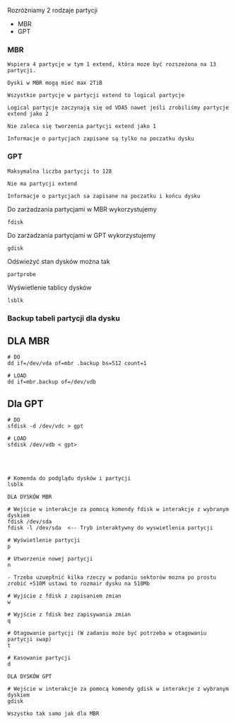Rozróżniamy 2 rodzaje partycji

- MBR
- GPT

### MBR
```
Wspiera 4 partycje w tym 1 extend, która moze być rozszeżona na 13 partycji.

Dyski w MBR mogą mieć max 2TiB

Wszystkie partycje w partycji extend to logical partycje

Logical partycje zaczynają się od VDA5 nawet jeśli zrobiliśmy partycje extend jako 2

Nie zaleca się tworzenia partycji extend jako 1

Informacje o partycjach zapisane są tylko na poczatku dysku
```

### GPT

```
Maksymalna liczba partycji to 128

Nie ma partycji extend

Informacje o partycjach sa zapisane na poczatku i końcu dysku
```

Do zarżadzania partycjami w MBR wykorzystujemy 
```
fdisk
```
Do zarżadzania partycjami w GPT wykorzystujemy 
```
gdisk
```

Odświeżyć stan dysków można tak
```
partprobe
```
Wyświetlenie tablicy dysków
```
lsblk
```

### Backup tabeli partycji dla dysku
## DLA MBR

```
# DO
dd if=/dev/vda of=mbr .backup bs=512 count=1

# LOAD
dd if=mbr.backup of=/dev/vdb
```

## Dla GPT

```
# DO
sfdisk -d /dev/vdc > gpt

# LOAD
sfdisk /dev/vdb < gpt>
```
<br>
<br>

```
# Komenda do podglądu dysków i partycji
lsblk 

DLA DYSKÓW MBR

# Wejście w interakcje za pomocą komendy fdisk w interakcje z wybranym dyskiem
fdisk /dev/sda
fdisk -l /dev/sda  <-- Tryb interaktywny do wyswietlenia partycji

# Wyświetlenie partycji
p

# Utworzenie nowej partycji
n

- Trzeba uzuepłnić kilka rzeczy w podaniu sektorów mozna po prostu zrobić +510M ustawi to rozmair dysku na 510Mb

# Wyjście z fdisk z zapisaniem zmian
w

# Wyjście z fdisk bez zapisywania zmian
q

# Otagowanie partycji (W zadaniu może być potrzeba w otagowaniu partycji swap)
t

# Kasowanie partycji
d

DLA DYSKÓW GPT

# Wejście w interakcje za pomocą komendy gdisk w interakcje z wybranym dyskiem
gdisk

Wszystko tak samo jak dla MBR
```